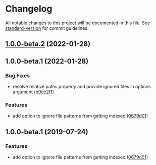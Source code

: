# Changelog

All notable changes to this project will be documented in this file. See [standard-version](https://github.com/conventional-changelog/standard-version) for commit guidelines.

## [1.0.0-beta.2](https://github.com/elclanrs/ts-index-generator/compare/v1.0.0-beta.1...v1.0.0-beta.2) (2022-01-28)



## 1.0.0-beta.1 (2022-01-28)


### Bug Fixes

* resolve relative paths properly and provide ignored files in options argument ([b9ee2f1](https://github.com/elclanrs/ts-index-generator/commit/b9ee2f1))


### Features

* add option to ignore file patterns from getting indexed ([0679d01](https://github.com/elclanrs/ts-index-generator/commit/0679d01))



## 1.0.0-beta.1 (2019-07-24)


### Features

* add option to ignore file patterns from getting indexed ([0679d01](https://github.com/elclanrs/ts-index-generator/commit/0679d01))
